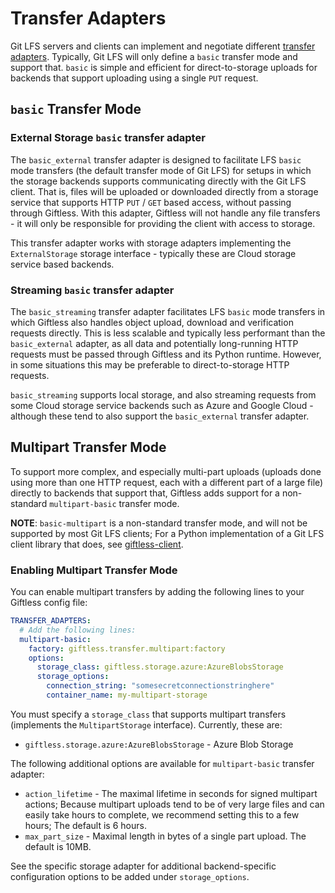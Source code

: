 Transfer Adapters
=================
Git LFS servers and clients can implement and negotiate different 
[transfer adapters](https://github.com/git-lfs/git-lfs/blob/master/docs/api/basic-transfers.md). 
Typically, Git LFS will only define a `basic` transfer mode and support that. `basic` is simple 
and efficient for direct-to-storage uploads for backends that support uploading using 
a single `PUT` request.

## `basic` Transfer Mode

### External Storage `basic` transfer adapter
The `basic_external` transfer adapter is designed to facilitate LFS `basic` mode transfers (the default transfer
mode of Git LFS) for setups in which the storage backends supports communicating directly with the Git LFS client. That
is, files will be uploaded or downloaded directly from a storage service that supports HTTP `PUT` / `GET` based access,
without passing through Giftless. With this adapter, Giftless will not handle any file transfers - it will only be 
responsible for providing the client with access to storage. 

This transfer adapter works with storage adapters implementing the `ExternalStorage` storage interface - typically these
are Cloud storage service based backends. 

### Streaming `basic` transfer adapter
The `basic_streaming` transfer adapter facilitates LFS `basic` mode transfers in which Giftless also handles object
upload, download and verification requests directly. This is less scalable and typically less performant than 
the `basic_external` adapter, as all data and potentially long-running HTTP requests must be passed through Giftless
and its Python runtime. However, in some situations this may be preferable to direct-to-storage HTTP requests. 

`basic_streaming` supports local storage, and also streaming requests from some Cloud storage service backends such as 
Azure and Google Cloud - although these tend to also support the `basic_external` transfer adapter. 

## Multipart Transfer Mode
To support more complex, and especially multi-part uploads (uploads done using more
than one HTTP request, each with a different part of a large file) directly to backends
that support that, Giftless adds support for a non-standard `multipart-basic` transfer 
mode.

**NOTE**: `basic-multipart` is a non-standard transfer mode, and will not be supported
by most Git LFS clients; For a Python implementation of a Git LFS client library that 
does, see [giftless-client](https://github.com/datopian/giftless-client).

### Enabling Multipart Transfer Mode

You can enable multipart transfers by adding the following lines to your Giftless config
file:

```yaml
TRANSFER_ADAPTERS:
  # Add the following lines:
  multipart-basic:
    factory: giftless.transfer.multipart:factory
    options:
      storage_class: giftless.storage.azure:AzureBlobsStorage
      storage_options:
        connection_string: "somesecretconnectionstringhere"
        container_name: my-multipart-storage
```

You must specify a `storage_class` that supports multipart transfers (implements the `MultipartStorage`
interface). Currently, these are:
* `giftless.storage.azure:AzureBlobsStorage` - Azure Blob Storage

The following additional options are available for `multipart-basic` transfer adapter:

* `action_lifetime` - The maximal lifetime in seconds for signed multipart actions; Because multipart 
uploads tend to be of very large files and can easily take hours to complete, we recommend setting this
to a few hours; The default is 6 hours. 
* `max_part_size` - Maximal length in bytes of a single part upload. The default is 10MB.
  
See the specific storage adapter for additional backend-specific configuration options to be added under
`storage_options`.
